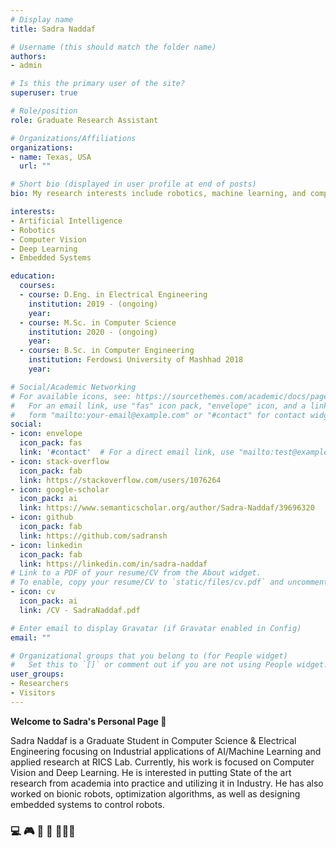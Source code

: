 ```yaml
---
# Display name
title: Sadra Naddaf

# Username (this should match the folder name)
authors:
- admin

# Is this the primary user of the site?
superuser: true

# Role/position
role: Graduate Research Assistant

# Organizations/Affiliations
organizations:
- name: Texas, USA
  url: ""

# Short bio (displayed in user profile at end of posts)
bio: My research interests include robotics, machine learning, and computer vision.

interests:
- Artificial Intelligence
- Robotics
- Computer Vision
- Deep Learning
- Embedded Systems

education:
  courses:
  - course: D.Eng. in Electrical Engineering
    institution: 2019 - (ongoing)
    year:  
  - course: M.Sc. in Computer Science
    institution: 2020 - (ongoing)
    year:  
  - course: B.Sc. in Computer Engineering
    institution: Ferdowsi University of Mashhad 2018
    year: 

# Social/Academic Networking
# For available icons, see: https://sourcethemes.com/academic/docs/page-builder/#icons
#   For an email link, use "fas" icon pack, "envelope" icon, and a link in the
#   form "mailto:your-email@example.com" or "#contact" for contact widget.
social:
- icon: envelope
  icon_pack: fas
  link: '#contact'  # For a direct email link, use "mailto:test@example.org".
- icon: stack-overflow
  icon_pack: fab
  link: https://stackoverflow.com/users/1076264
- icon: google-scholar
  icon_pack: ai
  link: https://www.semanticscholar.org/author/Sadra-Naddaf/39696320
- icon: github
  icon_pack: fab
  link: https://github.com/sadransh
- icon: linkedin
  icon_pack: fab
  link: https://linkedin.com/in/sadra-naddaf  
# Link to a PDF of your resume/CV from the About widget.
# To enable, copy your resume/CV to `static/files/cv.pdf` and uncomment the lines below.
- icon: cv
  icon_pack: ai
  link: /CV - SadraNaddaf.pdf

# Enter email to display Gravatar (if Gravatar enabled in Config)
email: ""

# Organizational groups that you belong to (for People widget)
#   Set this to `[]` or comment out if you are not using People widget.
user_groups:
- Researchers
- Visitors
---
```


**Welcome to Sadra's Personal Page  :wave:**

Sadra Naddaf is a Graduate Student in Computer Science & Electrical Engineering focusing on Industrial applications of AI/Machine Learning and applied research at RICS Lab. Currently, his work is focused on Computer Vision and Deep Learning. He is interested in putting State of the art research from academia into practice and utilizing it in Industry. He has also worked on bionic robots, optimization algorithms, as well as designing embedded systems to control robots.

### :computer: :video_game: :robot: 📱  👨🏻‍💻